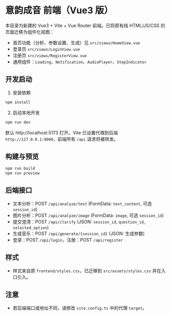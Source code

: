 # 意韵成音 前端（Vue3 版）

本目录为新建的 Vue3 + Vite + Vue Router 前端。已将原有纯 HTML/JS/CSS 的页面迁移为组件化视图：
- 首页功能（分析、参数设置、生成）见 `src/views/HomeView.vue`
- 登录页 `src/views/LoginView.vue`
- 注册页 `src/views/RegisterView.vue`
- 通用组件：`Loading`、`Notification`、`AudioPlayer`、`StepIndicator`

## 开发启动

1. 安装依赖
```bash
npm install
```
2. 启动本地开发
```bash
npm run dev
```
默认 http://localhost:5173 打开。Vite 已设置代理到后端 `http://127.0.0.1:8000`，前端所有 `/api` 请求将被转发。

## 构建与预览
```bash
npm run build
npm run preview
```

## 后端接口
- 文本分析：POST `/api/analyze/text` (FormData: `text_content`, 可选 `session_id`)
- 图片分析：POST `/api/analyze/image` (FormData: `image`, 可选 `session_id`)
- 提交澄清：POST `/api/clarify` (JSON: `session_id`, `question_id`, `selected_option`)
- 生成音乐：POST `/api/generate/{session_id}` (JSON: 生成参数)
- 登录：POST `/api/login`，注册：POST `/api/register`

## 样式
- 样式来自原 `frontend/styles.css`，已迁移到 `src/assets/styles.css` 并在入口引入。

## 注意
- 若后端端口或地址不同，请修改 `vite.config.ts` 中的代理 `target`。

